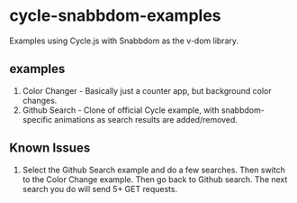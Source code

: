 # cycle-snabbdom-examples
Examples using Cycle.js with Snabbdom as the v-dom library.

## examples

1. Color Changer - Basically just a counter app, but background color changes.
2. Github Search - Clone of official Cycle example, with snabbdom-specific animations as search results are added/removed.

## Known Issues

1. Select the Github Search example and do a few searches.  Then switch to the
 Color Change example.  Then go back to Github search.  The next search you do
 will send 5+ GET requests.

